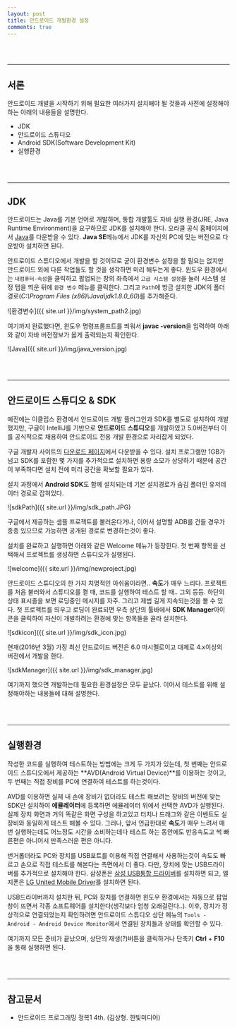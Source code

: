```yaml
---
layout: post
title: 안드로이드 개발환경 설정
comments: true
---
```


<br><br>

----

## 서론

안드로이드 개발을 시작하기 위해 필요한 여러가지 설치해야 될 것들과 사전에 설정해야하는 아래의 내용들을 설명한다.

- JDK
- 안드로이드 스튜디오
- Android SDK(Software Development Kit)
- 실행환경

<br><br>

----

## JDK

안드로이드는 Java를 기본 언어로 개발하며, 통합 개발툴도 자바 실행 환경(JRE, Java Runtime Environment)을 요구하므로 JDK를 설치해야 한다. 오라클 공식 홈페이지에서 [Java](http://www.oracle.com/technetwork/indexes/downloads/index.html#java)를 다운받을 수 있다. **Java SE**메뉴에서 JDK를 자신의 PC에 맞는 버전으로 다운받아 설치하면 된다.

안드로이드 스튜디오에서 개발을 할 것이므로 굳이 환경변수 설정을 할 필요는 없지만 안드로이드 외에 다른 작업들도 할 것을 생각하면 미리 해두는게 좋다. 윈도우 환경에서는 `내컴퓨터-속성`을 클릭하고 팝업되는 창의 좌측에서 `고급 시스템 설정`을 눌러 시스템 설정 탭을 띄운 뒤에 `환경 변수` 메뉴를 클릭한다. 그리고 `Path`에 방금 설치한 JDK의 폴더 경로(_C:\Program Files (x86)\Java\jdk1.8.0_60_)를 추가해준다.

![환경변수]({{ site.url }}/img/system_path2.jpg)

여기까지 완료했다면, 윈도우 명령프롬프트를 띄워서 **javac -version**을 입력하여 아래와 같이 자바 버전정보가 옳게 출력되는지 확인한다.

![Java]({{ site.url }}/img/java_version.jpg)


<br><br>

----

## 안드로이드 스튜디오 & SDK

예전에는 이클립스 환경에서 안드로이드 개발 플러그인과 SDK를 별도로 설치하여 개발했지만, 구글이 IntelliJ를 기반으로 **안드로이드 스튜디오**를 개발하였고 5.0버전부터 이를 공식적으로 채용하여 안드로이드 전용 개발 환경으로 자리잡게 되었다.

구글 개발자 사이트의 [다운로드 페이지](http://developer.android.com/intl/ko/sdk/index.html)에서 다운받을 수 있다. 설치 프로그램만 1GB가 넘고 SDK를 포함한 몇 가지를 추가적으로 설치하면 용량 소모가 상당하기 때문에 공간이 부족하다면 설치 전에 미리 공간을 확보할 필요가 있다.

설치 과정에서 **Android SDK**도 함께 설치되는데 기본 설치경로가 숨김 폴더인 유저데이터 경로로 잡혀있다.

![sdkPath]({{ site.url }}/img/sdk_path.JPG)

구글에서 제공하는 샘플 프로젝트를 불러온다거나, 이어서 설명할 ADB를 건들 경우가 종종 있으므로 가능하면 공개된 경로로 변경하는것이 좋다.

설치를 완료하고 실행하면 아래와 같은 Welcome 메뉴가 등장한다. 첫 번째 항목을 선택해서 프로젝트를 생성하면 스튜디오가 실행된다.

![welcome]({{ site.url }}/img/newproject.jpg)

안드로이드 스튜디오의 한 가지 치명적인 아쉬움이라면.. **속도**가 매우 느리다. 프로젝트를 처음 불러와서 스튜디오를 켤 때, 코드를 실행하여 테스트 할 때.. 그외 등등. 하단의 상태 표시줄을 보면 로딩중인 메시지를 자주. 그리고 제법 길게 지속되는것을 볼 수 있다. 첫 프로젝트를 띄우고 로딩이 완료되면 우측 상단의 툴바에서 **SDK Manager**아이콘을 클릭하여 자신이 개발하려는 환경에 맞는 항목들을 골라 설치한다.

![sdkicon]({{ site.url }}/img/sdk_icon.jpg)

현재(2016년 3월) 가장 최신 안드로이드 버전은 6.0 마시멜로이고 대체로 4.x이상의 버전에서 개발을 한다. 

![sdkManager]({{ site.url }}/img/sdk_manager.jpg)

여기까지 했으면 개발하는데 필요한 환경설정은 모두 끝났다. 이어서 테스트를 위해 설정해야하는 내용들에 대해 설명한다.

<br><br>

----

## 실행환경

작성한 코드를 실행하여 테스트하는 방법에는 크게 두 가지가 있는데, 첫 번째는 안드로이드 스튜디오에서 제공하는 **AVD(Android Virtual Device)**를 이용하는 것이고, 두 번째는 직접 장비를 PC에 연결하여 테스트를 하는것이다.

AVD를 이용하면 실제 내 손에 장비가 없더라도 테스트 해보려는 장비의 버전에 맞는 SDK만 설치하여 **에뮬레이터**에 등록하면 에뮬레이터 위에서 선택한 AVD가 실행된다. 실제 장치 화면과 거의 똑같은 화면 구성을 하고있고 터치나 드래그와 같은 이벤트도 실 장비와 동일하게 테스트 해볼 수 있다. 그러나, 앞서 언급한대로 **속도**가 매우 느려서 매번 실행하는데도 어느정도 시간을 소비하는데다 테스트 하는 동안에도 반응속도고 썩 빠른편은 아니어서 만족스러운 편은 아니다.

번거롭더라도 PC와 장치를 USB포트를 이용해 직접 연결해서 사용하는것이 속도도 빠르고 손으로 직접 테스트를 해본다는 측면에서 더 좋다. 다만, 장치에 맞는 USB드라이버를 추가적으로 설치해야 한다. 삼성폰은 [삼성 USB통합 드라이버](http://local.sec.samsung.com/comLocal/support/down/kies_main.do?kind=usb)를 설치하면 되고, 엘지폰은 [LG United Mobile Driver](https://www.lgmobile.co.kr/lgmobile/front/download/retrieveDownloadMain.dev)를 설치하면 된다.

USB드라이버까지 설치한 뒤, PC와 장치를 연결하면 윈도우 환경에서는 자동으로 팝업창이 뜨면서 각종 소프트웨어를 설치한다(생각보다 엄청 오래걸린다..). 이후, 장치가 정상적으로 연결되었는지 확인하려면 안드로이드 스튜디오 상단 메뉴의 `Tools - Android - Android Device Monitor`에서 연결된 장치들과 상태를 확인할 수 있다.

여기까지 모든 준비가 끝났으며, 상단의 재생(?)버튼을 클릭하거나 단축키 **Ctrl** + **F10**을 통해 실행하면 된다.

<br><br>

----

## 참고문서
- 안드로이드 프로그래밍 정복1 4th. (김상형. 한빛미디어)


